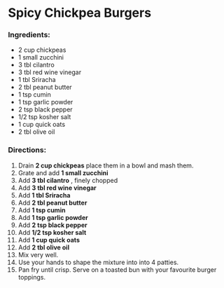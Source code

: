 # Spicy Chickpea Burgers 

### Ingredients: 
* 2 cup chickpeas
* 1 small zucchini
* 3 tbl cilantro
* 3 tbl red wine vinegar
* 1 tbl Sriracha
* 2 tbl peanut butter
* 1 tsp cumin
* 1 tsp garlic powder
* 2 tsp black pepper
* 1/2 tsp kosher salt
* 1 cup quick oats
* 2 tbl olive oil

### Directions: 
1. Drain **2 cup chickpeas** place them in a bowl and mash them. 
2. Grate and add **1 small zucchini** 
3. Add **3 tbl cilantro** , finely chopped 
4. Add **3 tbl red wine vinegar** 
5. Add **1 tbl Sriracha** 
6. Add **2 tbl peanut butter** 
7. Add **1 tsp cumin** 
8. Add **1 tsp garlic powder** 
9. Add **2 tsp black pepper** 
10. Add **1/2 tsp kosher salt** 
11. Add **1 cup quick oats** 
12. Add **2 tbl olive oil** 
13. Mix very well. 
14. Use your hands to shape the mixture into into 4 patties. 
15. Pan fry until crisp. Serve on a toasted bun with your favourite burger toppings. 
